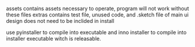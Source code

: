 assets contains assets necessary to operate, program will not work without these files
extras contains test file, unused code, and .sketch file of main ui design does not need to be inclided in install

use pyinstaller to compile into executable and inno installer to compile into installer executable witch is releasable.